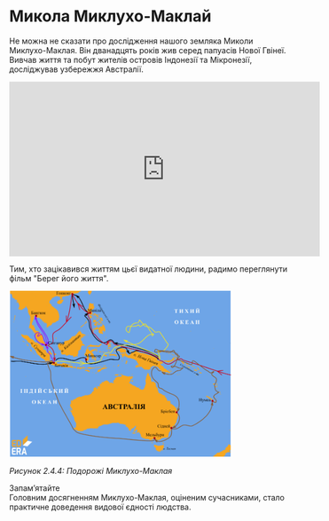 # Микола Миклухо-Маклай

Не можна не сказати про дослідження нашого земляка <span class="p1">Миколи Миклухо-Маклая</span>. Він дванадцять років жив серед  папуасів Нової Гвінеї. Вивчав життя та побут жителів островів Індонезії та Мікронезії, досліджував узбережжя Австралії.


<div class="fluidMedia">
<iframe align="center" width="560" height="315" src="https://www.youtube.com/embed/gUIMizdkMzc" frameborder="0" allowfullscreen></iframe>
</div>
<div class="popup">
</div>


Тим, хто зацікавився життям цьєї видатної людини, радимо переглянути фільм "Берег його життя".

<div class="center">
<img src="../pics/macLai.jpg" width="400px" class="center"/>
<p><i>Рисунок 2.4.4:  Подорожі Миклухо-Маклая</i></p>
</div>

<p>
<div class="alg-wrap">
<span class="alg">Запам’ятайте</span>
<div class="alg-text">
Головним досягненням Миклухо-Маклая, оціненим сучасниками, стало практичне доведення видової єдності людства.
</div>
</div>
</p>